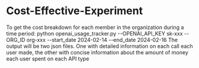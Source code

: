 # Cost-Effective-Experiment

To get the cost breakdown for each member in the organization during a time period: python openai_usage_tracker.py --OPENAI_API_KEY sk-xxx --ORG_ID org-xxx --start_date 2024-02-14 --end_date 2024-02-16
The output will be two json files. One with detailed information on each call each user made, the other with concise information about the amount of money each user spent on each API type
